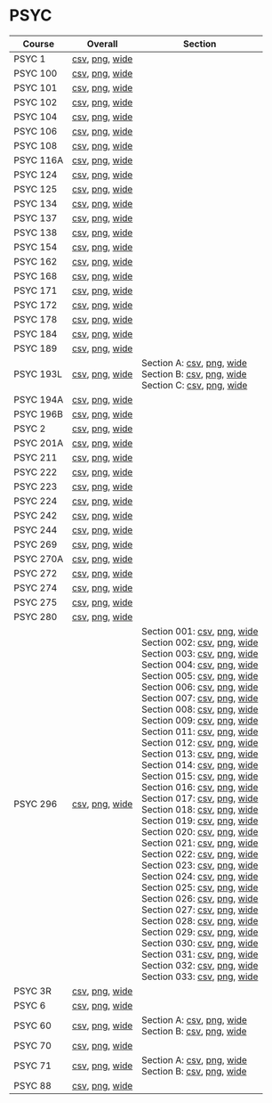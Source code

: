 # PSYC

| Course | Overall | Section |
| ------ | ------- | ------- |
| PSYC 1 | [csv](https://github.com/UCSD-Historical-Enrollment-Data/2023Fall/blob/main/overall/PSYC%201.csv), [png](https://raw.githubusercontent.com/UCSD-Historical-Enrollment-Data/2023Fall/main/plot_overall/PSYC%201.png), [wide](https://raw.githubusercontent.com/UCSD-Historical-Enrollment-Data/2023Fall/main/plot_overall_wide/PSYC%201.png) |  |
| PSYC 100 | [csv](https://github.com/UCSD-Historical-Enrollment-Data/2023Fall/blob/main/overall/PSYC%20100.csv), [png](https://raw.githubusercontent.com/UCSD-Historical-Enrollment-Data/2023Fall/main/plot_overall/PSYC%20100.png), [wide](https://raw.githubusercontent.com/UCSD-Historical-Enrollment-Data/2023Fall/main/plot_overall_wide/PSYC%20100.png) |  |
| PSYC 101 | [csv](https://github.com/UCSD-Historical-Enrollment-Data/2023Fall/blob/main/overall/PSYC%20101.csv), [png](https://raw.githubusercontent.com/UCSD-Historical-Enrollment-Data/2023Fall/main/plot_overall/PSYC%20101.png), [wide](https://raw.githubusercontent.com/UCSD-Historical-Enrollment-Data/2023Fall/main/plot_overall_wide/PSYC%20101.png) |  |
| PSYC 102 | [csv](https://github.com/UCSD-Historical-Enrollment-Data/2023Fall/blob/main/overall/PSYC%20102.csv), [png](https://raw.githubusercontent.com/UCSD-Historical-Enrollment-Data/2023Fall/main/plot_overall/PSYC%20102.png), [wide](https://raw.githubusercontent.com/UCSD-Historical-Enrollment-Data/2023Fall/main/plot_overall_wide/PSYC%20102.png) |  |
| PSYC 104 | [csv](https://github.com/UCSD-Historical-Enrollment-Data/2023Fall/blob/main/overall/PSYC%20104.csv), [png](https://raw.githubusercontent.com/UCSD-Historical-Enrollment-Data/2023Fall/main/plot_overall/PSYC%20104.png), [wide](https://raw.githubusercontent.com/UCSD-Historical-Enrollment-Data/2023Fall/main/plot_overall_wide/PSYC%20104.png) |  |
| PSYC 106 | [csv](https://github.com/UCSD-Historical-Enrollment-Data/2023Fall/blob/main/overall/PSYC%20106.csv), [png](https://raw.githubusercontent.com/UCSD-Historical-Enrollment-Data/2023Fall/main/plot_overall/PSYC%20106.png), [wide](https://raw.githubusercontent.com/UCSD-Historical-Enrollment-Data/2023Fall/main/plot_overall_wide/PSYC%20106.png) |  |
| PSYC 108 | [csv](https://github.com/UCSD-Historical-Enrollment-Data/2023Fall/blob/main/overall/PSYC%20108.csv), [png](https://raw.githubusercontent.com/UCSD-Historical-Enrollment-Data/2023Fall/main/plot_overall/PSYC%20108.png), [wide](https://raw.githubusercontent.com/UCSD-Historical-Enrollment-Data/2023Fall/main/plot_overall_wide/PSYC%20108.png) |  |
| PSYC 116A | [csv](https://github.com/UCSD-Historical-Enrollment-Data/2023Fall/blob/main/overall/PSYC%20116A.csv), [png](https://raw.githubusercontent.com/UCSD-Historical-Enrollment-Data/2023Fall/main/plot_overall/PSYC%20116A.png), [wide](https://raw.githubusercontent.com/UCSD-Historical-Enrollment-Data/2023Fall/main/plot_overall_wide/PSYC%20116A.png) |  |
| PSYC 124 | [csv](https://github.com/UCSD-Historical-Enrollment-Data/2023Fall/blob/main/overall/PSYC%20124.csv), [png](https://raw.githubusercontent.com/UCSD-Historical-Enrollment-Data/2023Fall/main/plot_overall/PSYC%20124.png), [wide](https://raw.githubusercontent.com/UCSD-Historical-Enrollment-Data/2023Fall/main/plot_overall_wide/PSYC%20124.png) |  |
| PSYC 125 | [csv](https://github.com/UCSD-Historical-Enrollment-Data/2023Fall/blob/main/overall/PSYC%20125.csv), [png](https://raw.githubusercontent.com/UCSD-Historical-Enrollment-Data/2023Fall/main/plot_overall/PSYC%20125.png), [wide](https://raw.githubusercontent.com/UCSD-Historical-Enrollment-Data/2023Fall/main/plot_overall_wide/PSYC%20125.png) |  |
| PSYC 134 | [csv](https://github.com/UCSD-Historical-Enrollment-Data/2023Fall/blob/main/overall/PSYC%20134.csv), [png](https://raw.githubusercontent.com/UCSD-Historical-Enrollment-Data/2023Fall/main/plot_overall/PSYC%20134.png), [wide](https://raw.githubusercontent.com/UCSD-Historical-Enrollment-Data/2023Fall/main/plot_overall_wide/PSYC%20134.png) |  |
| PSYC 137 | [csv](https://github.com/UCSD-Historical-Enrollment-Data/2023Fall/blob/main/overall/PSYC%20137.csv), [png](https://raw.githubusercontent.com/UCSD-Historical-Enrollment-Data/2023Fall/main/plot_overall/PSYC%20137.png), [wide](https://raw.githubusercontent.com/UCSD-Historical-Enrollment-Data/2023Fall/main/plot_overall_wide/PSYC%20137.png) |  |
| PSYC 138 | [csv](https://github.com/UCSD-Historical-Enrollment-Data/2023Fall/blob/main/overall/PSYC%20138.csv), [png](https://raw.githubusercontent.com/UCSD-Historical-Enrollment-Data/2023Fall/main/plot_overall/PSYC%20138.png), [wide](https://raw.githubusercontent.com/UCSD-Historical-Enrollment-Data/2023Fall/main/plot_overall_wide/PSYC%20138.png) |  |
| PSYC 154 | [csv](https://github.com/UCSD-Historical-Enrollment-Data/2023Fall/blob/main/overall/PSYC%20154.csv), [png](https://raw.githubusercontent.com/UCSD-Historical-Enrollment-Data/2023Fall/main/plot_overall/PSYC%20154.png), [wide](https://raw.githubusercontent.com/UCSD-Historical-Enrollment-Data/2023Fall/main/plot_overall_wide/PSYC%20154.png) |  |
| PSYC 162 | [csv](https://github.com/UCSD-Historical-Enrollment-Data/2023Fall/blob/main/overall/PSYC%20162.csv), [png](https://raw.githubusercontent.com/UCSD-Historical-Enrollment-Data/2023Fall/main/plot_overall/PSYC%20162.png), [wide](https://raw.githubusercontent.com/UCSD-Historical-Enrollment-Data/2023Fall/main/plot_overall_wide/PSYC%20162.png) |  |
| PSYC 168 | [csv](https://github.com/UCSD-Historical-Enrollment-Data/2023Fall/blob/main/overall/PSYC%20168.csv), [png](https://raw.githubusercontent.com/UCSD-Historical-Enrollment-Data/2023Fall/main/plot_overall/PSYC%20168.png), [wide](https://raw.githubusercontent.com/UCSD-Historical-Enrollment-Data/2023Fall/main/plot_overall_wide/PSYC%20168.png) |  |
| PSYC 171 | [csv](https://github.com/UCSD-Historical-Enrollment-Data/2023Fall/blob/main/overall/PSYC%20171.csv), [png](https://raw.githubusercontent.com/UCSD-Historical-Enrollment-Data/2023Fall/main/plot_overall/PSYC%20171.png), [wide](https://raw.githubusercontent.com/UCSD-Historical-Enrollment-Data/2023Fall/main/plot_overall_wide/PSYC%20171.png) |  |
| PSYC 172 | [csv](https://github.com/UCSD-Historical-Enrollment-Data/2023Fall/blob/main/overall/PSYC%20172.csv), [png](https://raw.githubusercontent.com/UCSD-Historical-Enrollment-Data/2023Fall/main/plot_overall/PSYC%20172.png), [wide](https://raw.githubusercontent.com/UCSD-Historical-Enrollment-Data/2023Fall/main/plot_overall_wide/PSYC%20172.png) |  |
| PSYC 178 | [csv](https://github.com/UCSD-Historical-Enrollment-Data/2023Fall/blob/main/overall/PSYC%20178.csv), [png](https://raw.githubusercontent.com/UCSD-Historical-Enrollment-Data/2023Fall/main/plot_overall/PSYC%20178.png), [wide](https://raw.githubusercontent.com/UCSD-Historical-Enrollment-Data/2023Fall/main/plot_overall_wide/PSYC%20178.png) |  |
| PSYC 184 | [csv](https://github.com/UCSD-Historical-Enrollment-Data/2023Fall/blob/main/overall/PSYC%20184.csv), [png](https://raw.githubusercontent.com/UCSD-Historical-Enrollment-Data/2023Fall/main/plot_overall/PSYC%20184.png), [wide](https://raw.githubusercontent.com/UCSD-Historical-Enrollment-Data/2023Fall/main/plot_overall_wide/PSYC%20184.png) |  |
| PSYC 189 | [csv](https://github.com/UCSD-Historical-Enrollment-Data/2023Fall/blob/main/overall/PSYC%20189.csv), [png](https://raw.githubusercontent.com/UCSD-Historical-Enrollment-Data/2023Fall/main/plot_overall/PSYC%20189.png), [wide](https://raw.githubusercontent.com/UCSD-Historical-Enrollment-Data/2023Fall/main/plot_overall_wide/PSYC%20189.png) |  |
| PSYC 193L | [csv](https://github.com/UCSD-Historical-Enrollment-Data/2023Fall/blob/main/overall/PSYC%20193L.csv), [png](https://raw.githubusercontent.com/UCSD-Historical-Enrollment-Data/2023Fall/main/plot_overall/PSYC%20193L.png), [wide](https://raw.githubusercontent.com/UCSD-Historical-Enrollment-Data/2023Fall/main/plot_overall_wide/PSYC%20193L.png) | Section A: [csv](https://github.com/UCSD-Historical-Enrollment-Data/2023Fall/blob/main/section/PSYC%20193L_A.csv), [png](https://raw.githubusercontent.com/UCSD-Historical-Enrollment-Data/2023Fall/main/plot_section/PSYC%20193L_A.png), [wide](https://raw.githubusercontent.com/UCSD-Historical-Enrollment-Data/2023Fall/main/plot_section_wide/PSYC%20193L_A.png)<br>Section B: [csv](https://github.com/UCSD-Historical-Enrollment-Data/2023Fall/blob/main/section/PSYC%20193L_B.csv), [png](https://raw.githubusercontent.com/UCSD-Historical-Enrollment-Data/2023Fall/main/plot_section/PSYC%20193L_B.png), [wide](https://raw.githubusercontent.com/UCSD-Historical-Enrollment-Data/2023Fall/main/plot_section_wide/PSYC%20193L_B.png)<br>Section C: [csv](https://github.com/UCSD-Historical-Enrollment-Data/2023Fall/blob/main/section/PSYC%20193L_C.csv), [png](https://raw.githubusercontent.com/UCSD-Historical-Enrollment-Data/2023Fall/main/plot_section/PSYC%20193L_C.png), [wide](https://raw.githubusercontent.com/UCSD-Historical-Enrollment-Data/2023Fall/main/plot_section_wide/PSYC%20193L_C.png) |
| PSYC 194A | [csv](https://github.com/UCSD-Historical-Enrollment-Data/2023Fall/blob/main/overall/PSYC%20194A.csv), [png](https://raw.githubusercontent.com/UCSD-Historical-Enrollment-Data/2023Fall/main/plot_overall/PSYC%20194A.png), [wide](https://raw.githubusercontent.com/UCSD-Historical-Enrollment-Data/2023Fall/main/plot_overall_wide/PSYC%20194A.png) |  |
| PSYC 196B | [csv](https://github.com/UCSD-Historical-Enrollment-Data/2023Fall/blob/main/overall/PSYC%20196B.csv), [png](https://raw.githubusercontent.com/UCSD-Historical-Enrollment-Data/2023Fall/main/plot_overall/PSYC%20196B.png), [wide](https://raw.githubusercontent.com/UCSD-Historical-Enrollment-Data/2023Fall/main/plot_overall_wide/PSYC%20196B.png) |  |
| PSYC 2 | [csv](https://github.com/UCSD-Historical-Enrollment-Data/2023Fall/blob/main/overall/PSYC%202.csv), [png](https://raw.githubusercontent.com/UCSD-Historical-Enrollment-Data/2023Fall/main/plot_overall/PSYC%202.png), [wide](https://raw.githubusercontent.com/UCSD-Historical-Enrollment-Data/2023Fall/main/plot_overall_wide/PSYC%202.png) |  |
| PSYC 201A | [csv](https://github.com/UCSD-Historical-Enrollment-Data/2023Fall/blob/main/overall/PSYC%20201A.csv), [png](https://raw.githubusercontent.com/UCSD-Historical-Enrollment-Data/2023Fall/main/plot_overall/PSYC%20201A.png), [wide](https://raw.githubusercontent.com/UCSD-Historical-Enrollment-Data/2023Fall/main/plot_overall_wide/PSYC%20201A.png) |  |
| PSYC 211 | [csv](https://github.com/UCSD-Historical-Enrollment-Data/2023Fall/blob/main/overall/PSYC%20211.csv), [png](https://raw.githubusercontent.com/UCSD-Historical-Enrollment-Data/2023Fall/main/plot_overall/PSYC%20211.png), [wide](https://raw.githubusercontent.com/UCSD-Historical-Enrollment-Data/2023Fall/main/plot_overall_wide/PSYC%20211.png) |  |
| PSYC 222 | [csv](https://github.com/UCSD-Historical-Enrollment-Data/2023Fall/blob/main/overall/PSYC%20222.csv), [png](https://raw.githubusercontent.com/UCSD-Historical-Enrollment-Data/2023Fall/main/plot_overall/PSYC%20222.png), [wide](https://raw.githubusercontent.com/UCSD-Historical-Enrollment-Data/2023Fall/main/plot_overall_wide/PSYC%20222.png) |  |
| PSYC 223 | [csv](https://github.com/UCSD-Historical-Enrollment-Data/2023Fall/blob/main/overall/PSYC%20223.csv), [png](https://raw.githubusercontent.com/UCSD-Historical-Enrollment-Data/2023Fall/main/plot_overall/PSYC%20223.png), [wide](https://raw.githubusercontent.com/UCSD-Historical-Enrollment-Data/2023Fall/main/plot_overall_wide/PSYC%20223.png) |  |
| PSYC 224 | [csv](https://github.com/UCSD-Historical-Enrollment-Data/2023Fall/blob/main/overall/PSYC%20224.csv), [png](https://raw.githubusercontent.com/UCSD-Historical-Enrollment-Data/2023Fall/main/plot_overall/PSYC%20224.png), [wide](https://raw.githubusercontent.com/UCSD-Historical-Enrollment-Data/2023Fall/main/plot_overall_wide/PSYC%20224.png) |  |
| PSYC 242 | [csv](https://github.com/UCSD-Historical-Enrollment-Data/2023Fall/blob/main/overall/PSYC%20242.csv), [png](https://raw.githubusercontent.com/UCSD-Historical-Enrollment-Data/2023Fall/main/plot_overall/PSYC%20242.png), [wide](https://raw.githubusercontent.com/UCSD-Historical-Enrollment-Data/2023Fall/main/plot_overall_wide/PSYC%20242.png) |  |
| PSYC 244 | [csv](https://github.com/UCSD-Historical-Enrollment-Data/2023Fall/blob/main/overall/PSYC%20244.csv), [png](https://raw.githubusercontent.com/UCSD-Historical-Enrollment-Data/2023Fall/main/plot_overall/PSYC%20244.png), [wide](https://raw.githubusercontent.com/UCSD-Historical-Enrollment-Data/2023Fall/main/plot_overall_wide/PSYC%20244.png) |  |
| PSYC 269 | [csv](https://github.com/UCSD-Historical-Enrollment-Data/2023Fall/blob/main/overall/PSYC%20269.csv), [png](https://raw.githubusercontent.com/UCSD-Historical-Enrollment-Data/2023Fall/main/plot_overall/PSYC%20269.png), [wide](https://raw.githubusercontent.com/UCSD-Historical-Enrollment-Data/2023Fall/main/plot_overall_wide/PSYC%20269.png) |  |
| PSYC 270A | [csv](https://github.com/UCSD-Historical-Enrollment-Data/2023Fall/blob/main/overall/PSYC%20270A.csv), [png](https://raw.githubusercontent.com/UCSD-Historical-Enrollment-Data/2023Fall/main/plot_overall/PSYC%20270A.png), [wide](https://raw.githubusercontent.com/UCSD-Historical-Enrollment-Data/2023Fall/main/plot_overall_wide/PSYC%20270A.png) |  |
| PSYC 272 | [csv](https://github.com/UCSD-Historical-Enrollment-Data/2023Fall/blob/main/overall/PSYC%20272.csv), [png](https://raw.githubusercontent.com/UCSD-Historical-Enrollment-Data/2023Fall/main/plot_overall/PSYC%20272.png), [wide](https://raw.githubusercontent.com/UCSD-Historical-Enrollment-Data/2023Fall/main/plot_overall_wide/PSYC%20272.png) |  |
| PSYC 274 | [csv](https://github.com/UCSD-Historical-Enrollment-Data/2023Fall/blob/main/overall/PSYC%20274.csv), [png](https://raw.githubusercontent.com/UCSD-Historical-Enrollment-Data/2023Fall/main/plot_overall/PSYC%20274.png), [wide](https://raw.githubusercontent.com/UCSD-Historical-Enrollment-Data/2023Fall/main/plot_overall_wide/PSYC%20274.png) |  |
| PSYC 275 | [csv](https://github.com/UCSD-Historical-Enrollment-Data/2023Fall/blob/main/overall/PSYC%20275.csv), [png](https://raw.githubusercontent.com/UCSD-Historical-Enrollment-Data/2023Fall/main/plot_overall/PSYC%20275.png), [wide](https://raw.githubusercontent.com/UCSD-Historical-Enrollment-Data/2023Fall/main/plot_overall_wide/PSYC%20275.png) |  |
| PSYC 280 | [csv](https://github.com/UCSD-Historical-Enrollment-Data/2023Fall/blob/main/overall/PSYC%20280.csv), [png](https://raw.githubusercontent.com/UCSD-Historical-Enrollment-Data/2023Fall/main/plot_overall/PSYC%20280.png), [wide](https://raw.githubusercontent.com/UCSD-Historical-Enrollment-Data/2023Fall/main/plot_overall_wide/PSYC%20280.png) |  |
| PSYC 296 | [csv](https://github.com/UCSD-Historical-Enrollment-Data/2023Fall/blob/main/overall/PSYC%20296.csv), [png](https://raw.githubusercontent.com/UCSD-Historical-Enrollment-Data/2023Fall/main/plot_overall/PSYC%20296.png), [wide](https://raw.githubusercontent.com/UCSD-Historical-Enrollment-Data/2023Fall/main/plot_overall_wide/PSYC%20296.png) | Section 001: [csv](https://github.com/UCSD-Historical-Enrollment-Data/2023Fall/blob/main/section/PSYC%20296_001.csv), [png](https://raw.githubusercontent.com/UCSD-Historical-Enrollment-Data/2023Fall/main/plot_section/PSYC%20296_001.png), [wide](https://raw.githubusercontent.com/UCSD-Historical-Enrollment-Data/2023Fall/main/plot_section_wide/PSYC%20296_001.png)<br>Section 002: [csv](https://github.com/UCSD-Historical-Enrollment-Data/2023Fall/blob/main/section/PSYC%20296_002.csv), [png](https://raw.githubusercontent.com/UCSD-Historical-Enrollment-Data/2023Fall/main/plot_section/PSYC%20296_002.png), [wide](https://raw.githubusercontent.com/UCSD-Historical-Enrollment-Data/2023Fall/main/plot_section_wide/PSYC%20296_002.png)<br>Section 003: [csv](https://github.com/UCSD-Historical-Enrollment-Data/2023Fall/blob/main/section/PSYC%20296_003.csv), [png](https://raw.githubusercontent.com/UCSD-Historical-Enrollment-Data/2023Fall/main/plot_section/PSYC%20296_003.png), [wide](https://raw.githubusercontent.com/UCSD-Historical-Enrollment-Data/2023Fall/main/plot_section_wide/PSYC%20296_003.png)<br>Section 004: [csv](https://github.com/UCSD-Historical-Enrollment-Data/2023Fall/blob/main/section/PSYC%20296_004.csv), [png](https://raw.githubusercontent.com/UCSD-Historical-Enrollment-Data/2023Fall/main/plot_section/PSYC%20296_004.png), [wide](https://raw.githubusercontent.com/UCSD-Historical-Enrollment-Data/2023Fall/main/plot_section_wide/PSYC%20296_004.png)<br>Section 005: [csv](https://github.com/UCSD-Historical-Enrollment-Data/2023Fall/blob/main/section/PSYC%20296_005.csv), [png](https://raw.githubusercontent.com/UCSD-Historical-Enrollment-Data/2023Fall/main/plot_section/PSYC%20296_005.png), [wide](https://raw.githubusercontent.com/UCSD-Historical-Enrollment-Data/2023Fall/main/plot_section_wide/PSYC%20296_005.png)<br>Section 006: [csv](https://github.com/UCSD-Historical-Enrollment-Data/2023Fall/blob/main/section/PSYC%20296_006.csv), [png](https://raw.githubusercontent.com/UCSD-Historical-Enrollment-Data/2023Fall/main/plot_section/PSYC%20296_006.png), [wide](https://raw.githubusercontent.com/UCSD-Historical-Enrollment-Data/2023Fall/main/plot_section_wide/PSYC%20296_006.png)<br>Section 007: [csv](https://github.com/UCSD-Historical-Enrollment-Data/2023Fall/blob/main/section/PSYC%20296_007.csv), [png](https://raw.githubusercontent.com/UCSD-Historical-Enrollment-Data/2023Fall/main/plot_section/PSYC%20296_007.png), [wide](https://raw.githubusercontent.com/UCSD-Historical-Enrollment-Data/2023Fall/main/plot_section_wide/PSYC%20296_007.png)<br>Section 008: [csv](https://github.com/UCSD-Historical-Enrollment-Data/2023Fall/blob/main/section/PSYC%20296_008.csv), [png](https://raw.githubusercontent.com/UCSD-Historical-Enrollment-Data/2023Fall/main/plot_section/PSYC%20296_008.png), [wide](https://raw.githubusercontent.com/UCSD-Historical-Enrollment-Data/2023Fall/main/plot_section_wide/PSYC%20296_008.png)<br>Section 009: [csv](https://github.com/UCSD-Historical-Enrollment-Data/2023Fall/blob/main/section/PSYC%20296_009.csv), [png](https://raw.githubusercontent.com/UCSD-Historical-Enrollment-Data/2023Fall/main/plot_section/PSYC%20296_009.png), [wide](https://raw.githubusercontent.com/UCSD-Historical-Enrollment-Data/2023Fall/main/plot_section_wide/PSYC%20296_009.png)<br>Section 011: [csv](https://github.com/UCSD-Historical-Enrollment-Data/2023Fall/blob/main/section/PSYC%20296_011.csv), [png](https://raw.githubusercontent.com/UCSD-Historical-Enrollment-Data/2023Fall/main/plot_section/PSYC%20296_011.png), [wide](https://raw.githubusercontent.com/UCSD-Historical-Enrollment-Data/2023Fall/main/plot_section_wide/PSYC%20296_011.png)<br>Section 012: [csv](https://github.com/UCSD-Historical-Enrollment-Data/2023Fall/blob/main/section/PSYC%20296_012.csv), [png](https://raw.githubusercontent.com/UCSD-Historical-Enrollment-Data/2023Fall/main/plot_section/PSYC%20296_012.png), [wide](https://raw.githubusercontent.com/UCSD-Historical-Enrollment-Data/2023Fall/main/plot_section_wide/PSYC%20296_012.png)<br>Section 013: [csv](https://github.com/UCSD-Historical-Enrollment-Data/2023Fall/blob/main/section/PSYC%20296_013.csv), [png](https://raw.githubusercontent.com/UCSD-Historical-Enrollment-Data/2023Fall/main/plot_section/PSYC%20296_013.png), [wide](https://raw.githubusercontent.com/UCSD-Historical-Enrollment-Data/2023Fall/main/plot_section_wide/PSYC%20296_013.png)<br>Section 014: [csv](https://github.com/UCSD-Historical-Enrollment-Data/2023Fall/blob/main/section/PSYC%20296_014.csv), [png](https://raw.githubusercontent.com/UCSD-Historical-Enrollment-Data/2023Fall/main/plot_section/PSYC%20296_014.png), [wide](https://raw.githubusercontent.com/UCSD-Historical-Enrollment-Data/2023Fall/main/plot_section_wide/PSYC%20296_014.png)<br>Section 015: [csv](https://github.com/UCSD-Historical-Enrollment-Data/2023Fall/blob/main/section/PSYC%20296_015.csv), [png](https://raw.githubusercontent.com/UCSD-Historical-Enrollment-Data/2023Fall/main/plot_section/PSYC%20296_015.png), [wide](https://raw.githubusercontent.com/UCSD-Historical-Enrollment-Data/2023Fall/main/plot_section_wide/PSYC%20296_015.png)<br>Section 016: [csv](https://github.com/UCSD-Historical-Enrollment-Data/2023Fall/blob/main/section/PSYC%20296_016.csv), [png](https://raw.githubusercontent.com/UCSD-Historical-Enrollment-Data/2023Fall/main/plot_section/PSYC%20296_016.png), [wide](https://raw.githubusercontent.com/UCSD-Historical-Enrollment-Data/2023Fall/main/plot_section_wide/PSYC%20296_016.png)<br>Section 017: [csv](https://github.com/UCSD-Historical-Enrollment-Data/2023Fall/blob/main/section/PSYC%20296_017.csv), [png](https://raw.githubusercontent.com/UCSD-Historical-Enrollment-Data/2023Fall/main/plot_section/PSYC%20296_017.png), [wide](https://raw.githubusercontent.com/UCSD-Historical-Enrollment-Data/2023Fall/main/plot_section_wide/PSYC%20296_017.png)<br>Section 018: [csv](https://github.com/UCSD-Historical-Enrollment-Data/2023Fall/blob/main/section/PSYC%20296_018.csv), [png](https://raw.githubusercontent.com/UCSD-Historical-Enrollment-Data/2023Fall/main/plot_section/PSYC%20296_018.png), [wide](https://raw.githubusercontent.com/UCSD-Historical-Enrollment-Data/2023Fall/main/plot_section_wide/PSYC%20296_018.png)<br>Section 019: [csv](https://github.com/UCSD-Historical-Enrollment-Data/2023Fall/blob/main/section/PSYC%20296_019.csv), [png](https://raw.githubusercontent.com/UCSD-Historical-Enrollment-Data/2023Fall/main/plot_section/PSYC%20296_019.png), [wide](https://raw.githubusercontent.com/UCSD-Historical-Enrollment-Data/2023Fall/main/plot_section_wide/PSYC%20296_019.png)<br>Section 020: [csv](https://github.com/UCSD-Historical-Enrollment-Data/2023Fall/blob/main/section/PSYC%20296_020.csv), [png](https://raw.githubusercontent.com/UCSD-Historical-Enrollment-Data/2023Fall/main/plot_section/PSYC%20296_020.png), [wide](https://raw.githubusercontent.com/UCSD-Historical-Enrollment-Data/2023Fall/main/plot_section_wide/PSYC%20296_020.png)<br>Section 021: [csv](https://github.com/UCSD-Historical-Enrollment-Data/2023Fall/blob/main/section/PSYC%20296_021.csv), [png](https://raw.githubusercontent.com/UCSD-Historical-Enrollment-Data/2023Fall/main/plot_section/PSYC%20296_021.png), [wide](https://raw.githubusercontent.com/UCSD-Historical-Enrollment-Data/2023Fall/main/plot_section_wide/PSYC%20296_021.png)<br>Section 022: [csv](https://github.com/UCSD-Historical-Enrollment-Data/2023Fall/blob/main/section/PSYC%20296_022.csv), [png](https://raw.githubusercontent.com/UCSD-Historical-Enrollment-Data/2023Fall/main/plot_section/PSYC%20296_022.png), [wide](https://raw.githubusercontent.com/UCSD-Historical-Enrollment-Data/2023Fall/main/plot_section_wide/PSYC%20296_022.png)<br>Section 023: [csv](https://github.com/UCSD-Historical-Enrollment-Data/2023Fall/blob/main/section/PSYC%20296_023.csv), [png](https://raw.githubusercontent.com/UCSD-Historical-Enrollment-Data/2023Fall/main/plot_section/PSYC%20296_023.png), [wide](https://raw.githubusercontent.com/UCSD-Historical-Enrollment-Data/2023Fall/main/plot_section_wide/PSYC%20296_023.png)<br>Section 024: [csv](https://github.com/UCSD-Historical-Enrollment-Data/2023Fall/blob/main/section/PSYC%20296_024.csv), [png](https://raw.githubusercontent.com/UCSD-Historical-Enrollment-Data/2023Fall/main/plot_section/PSYC%20296_024.png), [wide](https://raw.githubusercontent.com/UCSD-Historical-Enrollment-Data/2023Fall/main/plot_section_wide/PSYC%20296_024.png)<br>Section 025: [csv](https://github.com/UCSD-Historical-Enrollment-Data/2023Fall/blob/main/section/PSYC%20296_025.csv), [png](https://raw.githubusercontent.com/UCSD-Historical-Enrollment-Data/2023Fall/main/plot_section/PSYC%20296_025.png), [wide](https://raw.githubusercontent.com/UCSD-Historical-Enrollment-Data/2023Fall/main/plot_section_wide/PSYC%20296_025.png)<br>Section 026: [csv](https://github.com/UCSD-Historical-Enrollment-Data/2023Fall/blob/main/section/PSYC%20296_026.csv), [png](https://raw.githubusercontent.com/UCSD-Historical-Enrollment-Data/2023Fall/main/plot_section/PSYC%20296_026.png), [wide](https://raw.githubusercontent.com/UCSD-Historical-Enrollment-Data/2023Fall/main/plot_section_wide/PSYC%20296_026.png)<br>Section 027: [csv](https://github.com/UCSD-Historical-Enrollment-Data/2023Fall/blob/main/section/PSYC%20296_027.csv), [png](https://raw.githubusercontent.com/UCSD-Historical-Enrollment-Data/2023Fall/main/plot_section/PSYC%20296_027.png), [wide](https://raw.githubusercontent.com/UCSD-Historical-Enrollment-Data/2023Fall/main/plot_section_wide/PSYC%20296_027.png)<br>Section 028: [csv](https://github.com/UCSD-Historical-Enrollment-Data/2023Fall/blob/main/section/PSYC%20296_028.csv), [png](https://raw.githubusercontent.com/UCSD-Historical-Enrollment-Data/2023Fall/main/plot_section/PSYC%20296_028.png), [wide](https://raw.githubusercontent.com/UCSD-Historical-Enrollment-Data/2023Fall/main/plot_section_wide/PSYC%20296_028.png)<br>Section 029: [csv](https://github.com/UCSD-Historical-Enrollment-Data/2023Fall/blob/main/section/PSYC%20296_029.csv), [png](https://raw.githubusercontent.com/UCSD-Historical-Enrollment-Data/2023Fall/main/plot_section/PSYC%20296_029.png), [wide](https://raw.githubusercontent.com/UCSD-Historical-Enrollment-Data/2023Fall/main/plot_section_wide/PSYC%20296_029.png)<br>Section 030: [csv](https://github.com/UCSD-Historical-Enrollment-Data/2023Fall/blob/main/section/PSYC%20296_030.csv), [png](https://raw.githubusercontent.com/UCSD-Historical-Enrollment-Data/2023Fall/main/plot_section/PSYC%20296_030.png), [wide](https://raw.githubusercontent.com/UCSD-Historical-Enrollment-Data/2023Fall/main/plot_section_wide/PSYC%20296_030.png)<br>Section 031: [csv](https://github.com/UCSD-Historical-Enrollment-Data/2023Fall/blob/main/section/PSYC%20296_031.csv), [png](https://raw.githubusercontent.com/UCSD-Historical-Enrollment-Data/2023Fall/main/plot_section/PSYC%20296_031.png), [wide](https://raw.githubusercontent.com/UCSD-Historical-Enrollment-Data/2023Fall/main/plot_section_wide/PSYC%20296_031.png)<br>Section 032: [csv](https://github.com/UCSD-Historical-Enrollment-Data/2023Fall/blob/main/section/PSYC%20296_032.csv), [png](https://raw.githubusercontent.com/UCSD-Historical-Enrollment-Data/2023Fall/main/plot_section/PSYC%20296_032.png), [wide](https://raw.githubusercontent.com/UCSD-Historical-Enrollment-Data/2023Fall/main/plot_section_wide/PSYC%20296_032.png)<br>Section 033: [csv](https://github.com/UCSD-Historical-Enrollment-Data/2023Fall/blob/main/section/PSYC%20296_033.csv), [png](https://raw.githubusercontent.com/UCSD-Historical-Enrollment-Data/2023Fall/main/plot_section/PSYC%20296_033.png), [wide](https://raw.githubusercontent.com/UCSD-Historical-Enrollment-Data/2023Fall/main/plot_section_wide/PSYC%20296_033.png) |
| PSYC 3R | [csv](https://github.com/UCSD-Historical-Enrollment-Data/2023Fall/blob/main/overall/PSYC%203R.csv), [png](https://raw.githubusercontent.com/UCSD-Historical-Enrollment-Data/2023Fall/main/plot_overall/PSYC%203R.png), [wide](https://raw.githubusercontent.com/UCSD-Historical-Enrollment-Data/2023Fall/main/plot_overall_wide/PSYC%203R.png) |  |
| PSYC 6 | [csv](https://github.com/UCSD-Historical-Enrollment-Data/2023Fall/blob/main/overall/PSYC%206.csv), [png](https://raw.githubusercontent.com/UCSD-Historical-Enrollment-Data/2023Fall/main/plot_overall/PSYC%206.png), [wide](https://raw.githubusercontent.com/UCSD-Historical-Enrollment-Data/2023Fall/main/plot_overall_wide/PSYC%206.png) |  |
| PSYC 60 | [csv](https://github.com/UCSD-Historical-Enrollment-Data/2023Fall/blob/main/overall/PSYC%2060.csv), [png](https://raw.githubusercontent.com/UCSD-Historical-Enrollment-Data/2023Fall/main/plot_overall/PSYC%2060.png), [wide](https://raw.githubusercontent.com/UCSD-Historical-Enrollment-Data/2023Fall/main/plot_overall_wide/PSYC%2060.png) | Section A: [csv](https://github.com/UCSD-Historical-Enrollment-Data/2023Fall/blob/main/section/PSYC%2060_A.csv), [png](https://raw.githubusercontent.com/UCSD-Historical-Enrollment-Data/2023Fall/main/plot_section/PSYC%2060_A.png), [wide](https://raw.githubusercontent.com/UCSD-Historical-Enrollment-Data/2023Fall/main/plot_section_wide/PSYC%2060_A.png)<br>Section B: [csv](https://github.com/UCSD-Historical-Enrollment-Data/2023Fall/blob/main/section/PSYC%2060_B.csv), [png](https://raw.githubusercontent.com/UCSD-Historical-Enrollment-Data/2023Fall/main/plot_section/PSYC%2060_B.png), [wide](https://raw.githubusercontent.com/UCSD-Historical-Enrollment-Data/2023Fall/main/plot_section_wide/PSYC%2060_B.png) |
| PSYC 70 | [csv](https://github.com/UCSD-Historical-Enrollment-Data/2023Fall/blob/main/overall/PSYC%2070.csv), [png](https://raw.githubusercontent.com/UCSD-Historical-Enrollment-Data/2023Fall/main/plot_overall/PSYC%2070.png), [wide](https://raw.githubusercontent.com/UCSD-Historical-Enrollment-Data/2023Fall/main/plot_overall_wide/PSYC%2070.png) |  |
| PSYC 71 | [csv](https://github.com/UCSD-Historical-Enrollment-Data/2023Fall/blob/main/overall/PSYC%2071.csv), [png](https://raw.githubusercontent.com/UCSD-Historical-Enrollment-Data/2023Fall/main/plot_overall/PSYC%2071.png), [wide](https://raw.githubusercontent.com/UCSD-Historical-Enrollment-Data/2023Fall/main/plot_overall_wide/PSYC%2071.png) | Section A: [csv](https://github.com/UCSD-Historical-Enrollment-Data/2023Fall/blob/main/section/PSYC%2071_A.csv), [png](https://raw.githubusercontent.com/UCSD-Historical-Enrollment-Data/2023Fall/main/plot_section/PSYC%2071_A.png), [wide](https://raw.githubusercontent.com/UCSD-Historical-Enrollment-Data/2023Fall/main/plot_section_wide/PSYC%2071_A.png)<br>Section B: [csv](https://github.com/UCSD-Historical-Enrollment-Data/2023Fall/blob/main/section/PSYC%2071_B.csv), [png](https://raw.githubusercontent.com/UCSD-Historical-Enrollment-Data/2023Fall/main/plot_section/PSYC%2071_B.png), [wide](https://raw.githubusercontent.com/UCSD-Historical-Enrollment-Data/2023Fall/main/plot_section_wide/PSYC%2071_B.png) |
| PSYC 88 | [csv](https://github.com/UCSD-Historical-Enrollment-Data/2023Fall/blob/main/overall/PSYC%2088.csv), [png](https://raw.githubusercontent.com/UCSD-Historical-Enrollment-Data/2023Fall/main/plot_overall/PSYC%2088.png), [wide](https://raw.githubusercontent.com/UCSD-Historical-Enrollment-Data/2023Fall/main/plot_overall_wide/PSYC%2088.png) |  |
